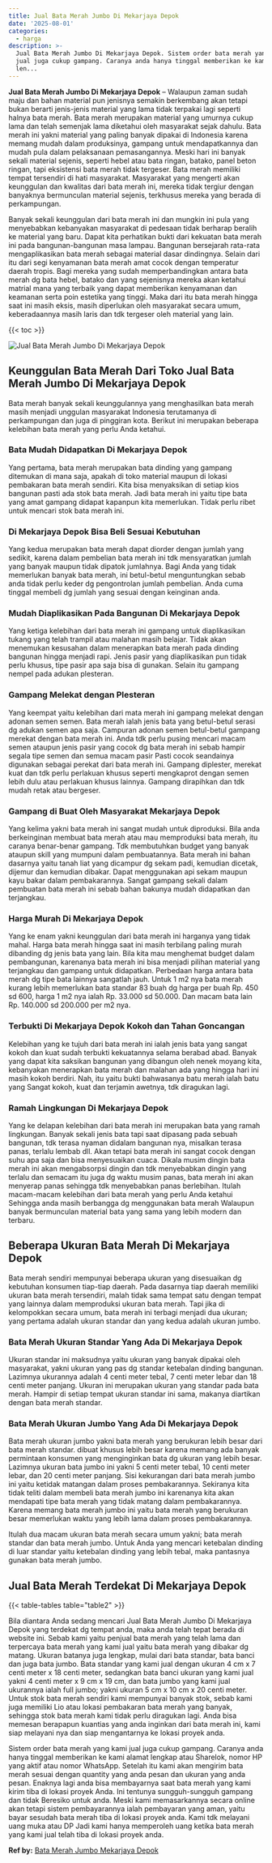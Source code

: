 ```yaml
---
title: Jual Bata Merah Jumbo Di Mekarjaya Depok
date: '2025-08-01'
categories:
  - harga
description: >-
  Jual Bata Merah Jumbo Di Mekarjaya Depok. Sistem order bata merah yang kami
  jual juga cukup gampang. Caranya anda hanya tinggal memberikan ke kami alamat
  len...
---
```


**Jual Bata Merah Jumbo Di Mekarjaya Depok** – Walaupun zaman sudah maju dan bahan material pun jenisnya semakin berkembang akan tetapi bukan berarti jenis-jenis material yang lama tidak terpakai lagi seperti halnya bata merah. Bata merah merupakan material yang umurnya cukup lama dan telah semenjak lama diketahui oleh masyarakat sejak dahulu. Bata merah ini yakni material yang paling banyak dipakai di Indonesia karena memang mudah dalam produksinya, gampang untuk mendapatkannya dan mudah pula dalam pelaksanaan pemasangannya. Meski hari ini banyak sekali material sejenis, seperti hebel atau bata ringan, batako, panel beton ringan, tapi eksistensi bata merah tidak tergeser. Bata merah memiliki tempat tersendiri di hati masyarakat. Masyarakat yang mengerti akan keunggulan dan kwalitas dari bata merah ini, mereka tidak tergiur dengan banyaknya bermunculan material sejenis, terkhusus mereka yang berada di perkampungan.

Banyak sekali keunggulan dari bata merah ini dan mungkin ini pula yang menyebabkan kebanyakan masyarakat di pedesaan tidak berharap beralih ke material yang baru. Dapat kita perhatikan bukti dari kekuatan bata merah ini pada bangunan-bangunan masa lampau. Bangunan bersejarah rata-rata mengaplikasikan bata merah sebagai material dasar dindingnya. Selain dari itu dari segi kenyamanan bata merah amat cocok dengan temperatur daerah tropis. Bagi mereka yang sudah memperbandingkan antara bata merah dg bata hebel, batako dan yang sejenisnya mereka akan ketahui matrial mana yang terbaik yang dapat memberikan kenyamanan dan keamanan serta poin estetika yang tinggi. Maka dari itu bata merah hingga saat ini masih eksis, masih diperlukan oleh masyarakat secara umum, keberadaannya masih laris dan tdk tergeser oleh material yang lain.

{{< toc >}}

![Jual Bata Merah Jumbo Di Mekarjaya Depok](/images/jual-bata-merah-05.png)

## Keunggulan Bata Merah Dari Toko Jual Bata Merah Jumbo Di Mekarjaya Depok

Bata merah banyak sekali keunggulannya yang menghasilkan bata merah masih menjadi unggulan masyarakat Indonesia terutamanya di perkampungan dan juga di pinggiran kota. Berikut ini merupakan beberapa kelebihan bata merah yang perlu Anda ketahui.

### Bata Mudah Didapatkan Di Mekarjaya Depok

Yang pertama, bata merah merupakan bata dinding yang gampang ditemukan di mana saja, apakah di toko material maupun di lokasi pembakaran bata merah sendiri. Kita bisa menyaksikan di setiap kios bangunan pasti ada stok bata merah. Jadi bata merah ini yaitu tipe bata yang amat gampang didapat kapanpun kita memerlukan. Tidak perlu ribet untuk mencari stok bata merah ini.

### Di Mekarjaya Depok Bisa Beli Sesuai Kebutuhan

Yang kedua merupakan bata merah dapat diorder dengan jumlah yang sedikit, karena dalam pembelian bata merah ini tdk mensyaratkan jumlah yang banyak maupun tidak dipatok jumlahnya. Bagi Anda yang tidak memerlukan banyak bata merah, ini betul-betul menguntungkan sebab anda tidak perlu keder dg pengontrolan jumlah pembelian. Anda cuma tinggal membeli dg jumlah yang sesuai dengan keinginan anda.

### Mudah Diaplikasikan Pada Bangunan Di Mekarjaya Depok

Yang ketiga kelebihan dari bata merah ini gampang untuk diaplikasikan tukang yang telah trampil atau malahan masih belajar. Tidak akan menemukan kesusahan dalam menerapkan bata merah pada dinding bangunan hingga menjadi rapi. Jenis pasir yang diaplikasikan pun tidak perlu khusus, tipe pasir apa saja bisa di gunakan. Selain itu gampang nempel pada adukan plesteran.

### Gampang Melekat dengan Plesteran

Yang keempat yaitu kelebihan dari mata merah ini gampang melekat dengan adonan semen semen. Bata merah ialah jenis bata yang betul-betul serasi dg adukan semen apa saja. Campuran adonan semen betul-betul gampang merekat dengan bata merah ini. Anda tdk perlu pusing mencari macam semen ataupun jenis pasir yang cocok dg bata merah ini sebab hampir segala tipe semen dan semua macam pasir Pasti cocok seandainya digunakan sebagai perekat dari bata merah ini. Gampang diplester, merekat kuat dan tdk perlu perlakuan khusus seperti mengkaprot dengan semen lebih dulu atau perlakuan khusus lainnya. Gampang dirapihkan dan tdk mudah retak atau bergeser.

### Gampang di Buat Oleh Masyarakat Mekarjaya Depok

Yang kelima yakni bata merah ini sangat mudah untuk diproduksi. Bila anda berkeinginan membuat bata merah atau mau memproduksi bata merah, itu caranya benar-benar gampang. Tdk membutuhkan budget yang banyak ataupun skill yang mumpuni dalam pembuatannya. Bata merah ini bahan dasarnya yaitu tanah liat yang dicampur dg sekam padi, kemudian dicetak, dijemur dan kemudian dibakar. Dapat menggunakan api sekam maupun kayu bakar dalam pembakarannya. Sangat gampang sekali dalam pembuatan bata merah ini sebab bahan bakunya mudah didapatkan dan terjangkau.

### Harga Murah Di Mekarjaya Depok

Yang ke enam yakni keunggulan dari bata merah ini harganya yang tidak mahal. Harga bata merah hingga saat ini masih terbilang paling murah dibanding dg jenis bata yang lain. Bila kita mau menghemat budget dalam pembangunan, karenanya bata merah ini bisa menjadi pilihan material yang terjangkau dan gampang untuk didapatkan. Perbedaan harga antara bata merah dg tipe bata lainnya sangatlah jauh. Untuk 1 m2 nya bata merah kurang lebih memerlukan bata standar 83 buah dg harga per buah Rp. 450 sd 600, harga 1 m2 nya ialah Rp. 33.000 sd 50.000. Dan macam bata lain Rp. 140.000 sd 200.000 per m2 nya.

### Terbukti Di Mekarjaya Depok Kokoh dan Tahan Goncangan

Kelebihan yang ke tujuh dari bata merah ini ialah jenis bata yang sangat kokoh dan kuat sudah terbukti kekuatannya selama berabad abad. Banyak yang dapat kita saksikan bangunan yang dibangun oleh nenek moyang kita, kebanyakan menerapkan bata merah dan malahan ada yang hingga hari ini masih kokoh berdiri. Nah, itu yaitu bukti bahwasanya batu merah ialah batu yang Sangat kokoh, kuat dan terjamin awetnya, tdk diragukan lagi.

### Ramah Lingkungan Di Mekarjaya Depok

Yang ke delapan kelebihan dari bata merah ini merupakan bata yang ramah lingkungan. Banyak sekali jenis bata tapi saat dipasang pada sebuah bangunan, tdk terasa nyaman didalam bangunan nya, misalkan terasa panas, terlalu lembab dll. Akan tetapi bata merah ini sangat cocok dengan suhu apa saja dan bisa menyesuaikan cuaca. Dikala musim dingin bata merah ini akan mengabsorpsi dingin dan tdk menyebabkan dingin yang terlalu dan semacam itu juga dg waktu musim panas, bata merah ini akan menyerap panas sehingga tdk menyebabkan panas berlebihan. Itulah macam-macam kelebihan dari bata merah yang perlu Anda ketahui Sehingga anda masih berbangga dg menggunakan bata merah Walaupun banyak bermunculan material bata yang sama yang lebih modern dan terbaru.

## Beberapa Ukuran Bata Merah Di Mekarjaya Depok

Bata merah sendiri mempunyai beberapa ukuran yang disesuaikan dg kebutuhan konsumen tiap-tiap daerah. Pada dasarnya tiap daerah memiliki ukuran bata merah tersendiri, malah tidak sama tempat satu dengan tempat yang lainnya dalam memproduksi ukuran bata merah. Tapi jika di kelompokkan secara umum, bata merah ini terbagi menjadi dua ukuran; yang pertama adalah ukuran standar dan yang kedua adalah ukuran jumbo.

### Bata Merah Ukuran Standar Yang Ada Di Mekarjaya Depok

Ukuran standar ini maksudnya yaitu ukuran yang banyak dipakai oleh masyarakat, yakni ukuran yang pas dg standar ketebalan dinding bangunan. Lazimnya ukurannya adalah 4 centi meter tebal, 7 centi meter lebar dan 18 centi meter panjang. Ukuran ini merupakan ukuran yang standar pada bata merah. Hampir di setiap tempat ukuran standar ini sama, makanya diartikan dengan bata merah standar.

### Bata Merah Ukuran Jumbo Yang Ada Di Mekarjaya Depok

Bata merah ukuran jumbo yakni bata merah yang berukuran lebih besar dari bata merah standar. dibuat khusus lebih besar karena memang ada banyak permintaan konsumen yang menginginkan bata dg ukuran yang lebih besar. Lazimnya ukuran bata jumbo ini yakni 5 centi meter tebal, 10 centi meter lebar, dan 20 centi meter panjang. Sisi kekurangan dari bata merah jumbo ini yaitu ketidak matangan dalam proses pembakarannya. Sekiranya kita tidak teliti dalam membeli bata merah jumbo ini karenanya kita akan mendapati tipe bata merah yang tidak matang dalam pembakarannya. Karena memang bata merah jumbo ini yaitu bata merah yang berukuran besar memerlukan waktu yang lebih lama dalam proses pembakarannya.

Itulah dua macam ukuran bata merah secara umum yakni; bata merah standar dan bata merah jumbo. Untuk Anda yang mencari ketebalan dinding di luar standar yaitu ketebalan dinding yang lebih tebal, maka pantasnya gunakan bata merah jumbo.

## Jual Bata Merah Terdekat Di Mekarjaya Depok

{{< table-tables table="table2" >}}

Bila diantara Anda sedang mencari Jual Bata Merah Jumbo Di Mekarjaya Depok yang terdekat dg tempat anda, maka anda telah tepat berada di website ini. Sebab kami yaitu penjual bata merah yang telah lama dan terpercaya bata merah yang kami jual yaitu bata merah yang dibakar dg matang. Ukuran batanya juga lengkap, mulai dari bata standar, bata banci dan juga bata jumbo. Bata standar yang kami jual dengan ukuran 4 cm x 7 centi meter x 18 centi meter, sedangkan bata banci ukuran yang kami jual yakni 4 centi meter x 9 cm x 19 cm, dan bata jumbo yang kami jual ukurannya ialah full jumbo; yakni ukuran 5 cm x 10 cm x 20 centi meter. Untuk stok bata merah sendiri kami mempunyai banyak stok, sebab kami juga memiliki Lio atau lokasi pembakaran bata merah yang banyak, sehingga stok bata merah kami tidak perlu diragukan lagi. Anda bisa memesan berapapun kuantias yang anda inginkan dari bata merah ini, kami siap melayani nya dan siap mengantarnya ke lokasi proyek anda.

Sistem order bata merah yang kami jual juga cukup gampang. Caranya anda hanya tinggal memberikan ke kami alamat lengkap atau Sharelok, nomor HP yang aktif atau nomor WhatsApp. Setelah itu kami akan mengirim bata merah sesuai dengan quantity yang anda pesan dan ukuran yang anda pesan. Enaknya lagi anda bisa membayarnya saat bata merah yang kami kirim tiba di lokasi proyek Anda. Ini tentunya sungguh-sungguh gampang dan tidak Beresiko untuk anda. Meski kami memasarkannya secara online akan tetapi sistem pembayarannya ialah pembayaran yang aman, yaitu bayar sesudah bata merah tiba di lokasi proyek anda. Kami tdk melayani uang muka atau DP Jadi kami hanya memperoleh uang ketika bata merah yang kami jual telah tiba di lokasi proyek anda.

**Ref by:** [Bata Merah Jumbo Mekarjaya Depok](https://id.wikipedia.org/wiki/Bata)
